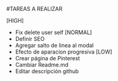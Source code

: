 #TAREAS A REALIZAR

[HIGH]
 - Fix delete user self
[NORMAL]
 - Definir SEO
 - Agregar salto de linea al modal
 - Efecto de aparacion progresiva
[LOW]
 - Crear página de Pinterest
 - Cambiar Readme.md
 - Editar descripción github
